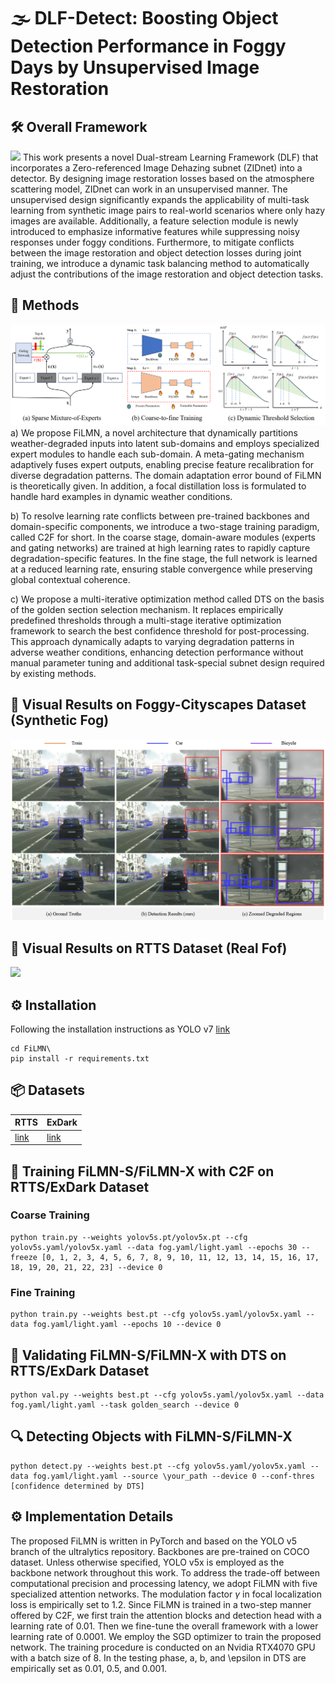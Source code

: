 # 🌫️ DLF-Detect: Boosting  Object Detection Performance in Foggy Days by Unsupervised Image Restoration
## 🛠️ Overall Framework
![](https://raw.githubusercontent.com/Newj596/DLF-Detect/main/ovf2.png)
This work presents a novel Dual-stream Learning Framework (DLF) that incorporates a Zero-referenced Image Dehazing subnet (ZIDnet) into a detector. By designing image restoration losses based on the atmosphere scattering model, ZIDnet can work in an unsupervised manner. The unsupervised design significantly expands the applicability of multi-task learning from synthetic image pairs to real-world scenarios where only hazy images are available. Additionally, a feature selection module is newly introduced to emphasize informative features while suppressing noisy responses under foggy conditions. Furthermore, to mitigate conflicts between the image restoration and object detection losses during joint training, we introduce a dynamic task balancing method to automatically adjust the contributions of the image restoration and object detection tasks.
## 🧠 Methods 
![](https://raw.githubusercontent.com/Newj596/FiLMN/main/imgs/methods.png)
a) We propose FiLMN, a novel architecture that dynamically partitions weather-degraded inputs into latent sub-domains and employs specialized expert modules to handle each sub-domain. A meta-gating mechanism adaptively fuses expert outputs, enabling precise feature recalibration for diverse degradation patterns. The domain adaptation error bound of FiLMN is theoretically given. In addition, a focal distillation loss is formulated to handle hard examples in dynamic weather conditions.

b) To resolve learning rate conflicts between pre-trained backbones and domain-specific components, we introduce a two-stage training paradigm, called C2F for short. In the coarse stage, domain-aware modules (experts and gating networks) are trained at high learning rates to rapidly capture degradation-specific features. In the fine stage, the full network is learned at a reduced learning rate, ensuring stable convergence while preserving global contextual coherence. 

c) We propose a multi-iterative optimization method called DTS on the basis of the golden section selection mechanism. It replaces empirically predefined thresholds through a multi-stage iterative optimization framework to search the best confidence threshold for post-processing. This approach dynamically adapts to varying degradation patterns in adverse weather conditions, enhancing detection performance without manual parameter tuning and additional task-special subnet design required by existing methods.

## 🌁 Visual Results on Foggy-Cityscapes Dataset (Synthetic Fog)
![](https://raw.githubusercontent.com/Newj596/DLF-Detect/main/fogcity.png)
## 🌙 Visual Results on RTTS Dataset (Real Fof)
![](https://raw.githubusercontent.com/Newj596/DLF-Detect/main/rtts.png)

## ⚙️ Installation
Following the installation instructions as YOLO v7 [link](https://github.com/ultralytics/yolov5) 
```
cd FiLMN\
pip install -r requirements.txt
```
## 📦 Datasets

| RTTS      | ExDark      |
|------------|------------|
| [link](https://pan.baidu.com/s/1IYkX2B31rSkji55-12TZVg?pwd=yba2) | [link](https://pan.baidu.com/s/1alIMr8ReBvQStX8Mk3VCsg?pwd=7wit) |

## 🚀 Training FiLMN-S/FiLMN-X with C2F on RTTS/ExDark Dataset
### Coarse Training
```
python train.py --weights yolov5s.pt/yolov5x.pt --cfg yolov5s.yaml/yolov5x.yaml --data fog.yaml/light.yaml --epochs 30 --freeze [0, 1, 2, 3, 4, 5, 6, 7, 8, 9, 10, 11, 12, 13, 14, 15, 16, 17, 18, 19, 20, 21, 22, 23] --device 0
```
### Fine Training
```
python train.py --weights best.pt --cfg yolov5s.yaml/yolov5x.yaml --data fog.yaml/light.yaml --epochs 10 --device 0
```

## 🎯 Validating FiLMN-S/FiLMN-X with DTS on RTTS/ExDark Dataset
```
python val.py --weights best.pt --cfg yolov5s.yaml/yolov5x.yaml --data fog.yaml/light.yaml --task golden_search --device 0
```

## 🔍 Detecting Objects with FiLMN-S/FiLMN-X
```
python detect.py --weights best.pt --cfg yolov5s.yaml/yolov5x.yaml --data fog.yaml/light.yaml --source \your_path --device 0 --conf-thres [confidence determined by DTS]
```

## ⚙️ Implementation Details
The proposed FiLMN is written in PyTorch and based on the YOLO v5 branch of the ultralytics repository. Backbones are pre-trained on COCO dataset. Unless otherwise specified, YOLO v5x is employed as the backbone network throughout this work. To address the trade-off between computational precision and processing latency, we adopt FiLMN with five specialized attention networks. The modulation factor $\gamma$ in focal localization loss is empirically set to 1.2. Since FiLMN is trained in a two-step manner offered by C2F, we first train the attention blocks and detection head with a learning rate of 0.01. Then we fine-tune the overall framework with a lower learning rate of 0.0001. We employ the SGD optimizer to train the proposed network. The training procedure is conducted on an Nvidia RTX4070 GPU with a batch size of 8. In the testing phase, a, b, and \epsilon in DTS are empirically set as 0.01, 0.5, and 0.001.
